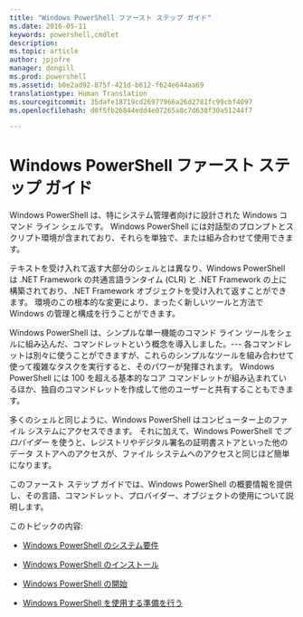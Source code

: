 ```yaml
---
title: "Windows PowerShell ファースト ステップ ガイド"
ms.date: 2016-05-11
keywords: powershell,cmdlet
description: 
ms.topic: article
author: jpjofre
manager: dongill
ms.prod: powershell
ms.assetid: b0e2ad92-875f-421d-b612-f624e644aa69
translationtype: Human Translation
ms.sourcegitcommit: 35dafe18719cd26977966a26d2781fc99cbf4097
ms.openlocfilehash: d0f5fb26844edd4e07265a8c7d638f30a51244f7

---
```


# Windows PowerShell ファースト ステップ ガイド
Windows PowerShell は、特にシステム管理者向けに設計された Windows コマンド ライン シェルです。 Windows PowerShell には対話型のプロンプトとスクリプト環境が含まれており、それらを単独で、または組み合わせて使用できます。

テキストを受け入れて返す大部分のシェルとは異なり、Windows PowerShell は .NET Framework の共通言語ランタイム (CLR) と .NET Framework の上に構築されており、.NET Framework オブジェクトを受け入れて返すことができます。 環境のこの根本的な変更により、まったく新しいツールと方法で Windows の管理と構成を行うことができます。

Windows PowerShell は、シンプルな単一機能のコマンド ライン ツールをシェルに組み込んだ、コマンドレットという概念を導入しました。\-\-\- 各コマンドレットは別々に使うことができますが、これらのシンプルなツールを組み合わせて使って複雑なタスクを実行すると、そのパワーが発揮されます。 Windows PowerShell には 100 を超える基本的なコア コマンドレットが組み込まれているほか、独自のコマンドレットを作成して他のユーザーと共有することもできます。

多くのシェルと同じように、Windows PowerShell はコンピューター上のファイル システムにアクセスできます。 それに加えて、Windows PowerShell で*プロバイダー* を使うと、レジストリやデジタル署名の証明書ストアといった他のデータ ストアへのアクセスが、ファイル システムへのアクセスと同じほど簡単になります。

このファースト ステップ ガイドでは、Windows PowerShell の概要情報を提供し、その言語、コマンドレット、プロバイダー、オブジェクトの使用について説明します。

このトピックの内容:

-   [Windows PowerShell のシステム要件](../setup/Windows-PowerShell-System-Requirements.md)

-   [Windows PowerShell のインストール](../setup/Installing-Windows-PowerShell.md)

-   [Windows PowerShell の開始](../setup/Starting-Windows-PowerShell.md)

-   [Windows PowerShell を使用する準備を行う](Getting-Ready-to-Use-Windows-PowerShell.md)




<!--HONumber=Jul16_HO1-->


